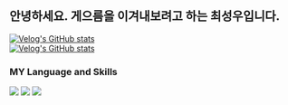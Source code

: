## 안녕하세요. 게으름을 이겨내보려고 하는 최성우입니다.

[![Velog's GitHub stats](https://velog-readme-stats.vercel.app/api/badge?name=choitjddn0311)](https://velog.io/@choitjddn0311) <br>
[![Velog's GitHub stats](https://velog-readme-stats.vercel.app/api/list?name=choitjddn0311)](https://velog.io/@choitjddn0311)

### MY Language and Skills
<img src="https://img.shields.io/badge/html5-E34F26?&style=for-the-badge&logo=html5&logoColor=white" />
<img src="https://img.shields.io/badge/css-1572B6?&style=for-the-badge&logo=css3&logoColor=white" />
<img src="https://img.shields.io/badge/javascript-F7DF1E?&style=for-the-badge&logo=javascript&logoColor=white" />
